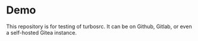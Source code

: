 # Demo

This repository is for testing of turbosrc. It can be on Github, Gitlab, or even a self-hosted Gitea instance.